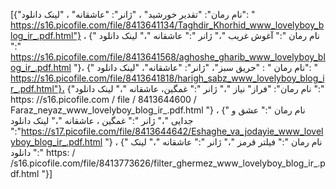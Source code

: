 [{"نام رمان": "تقدیر خورشید" ، "ژانر": "عاشقانه" ، "لینک دانلود": " https://s16.picofile.com/file/8413641134/Taghdir_Khorhid_www_lovelyboy_blog_ir_.pdf.html"} ، {" نام رمان ":" آغوش غریب "،" ژانر ":" عاشقانه "،" لینک دانلود ":" https://s16.picofile.com/file/8413641568/aghoshe_gharib_www_lovelyboy_blog_ir_.pdf.html "}، {" نام رمان " : "حریق سبز"، "ژانر": "عاشقانه"، "لینک دانلود": " https://s16.picofile.com/file/8413641818/harigh_sabz_www_lovelyboy_blog_ir_.pdf.html"}، {"نام رمان": "فراز" نیاز "،" ژانر ":" غمگین، عاشقانه "،" لینک دانلود ":" https: //s16.picofile.com / file / 8413644600 / Faraz_neyaz_www_lovelyboy_blog_ir_.pdf.html "} ، {" نام رمان ":" عشق و جدایی "،" ژانر ":" غمگین ، عاشقانه "،" لینک دانلود ":"https://s17.picofile.com/file/8413644642/Eshaghe_va_jodayie_www_lovelyboy_blog_ir_.pdf.html "} ، {" نام رمان ":" فیلتر قرمز "،" ژانر ":" عاشقانه "،" لینک دانلود ":" https: / /s16.picofile.com/file/8413773626/filter_ghermez_www_lovelyboy_blog_ir_.pdf.html "}]